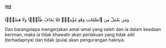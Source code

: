 ##### 112

<span class="ayah">وَمَن يَعْمَلْ مِنَ ٱلصَّٰلِحَٰتِ وَهُوَ مُؤْمِنٌۭ فَلَا يَخَافُ ظُلْمًۭا وَلَا هَضْمًۭا</span>

<span class="ayah_translation">Dan barangsiapa mengerjakan amal-amal yang saleh dan ia dalam keadaan beriman, maka ia tidak khawatir akan perlakuan yang tidak adil (terhadapnya) dan tidak (pula) akan pengurangan haknya.</span>
